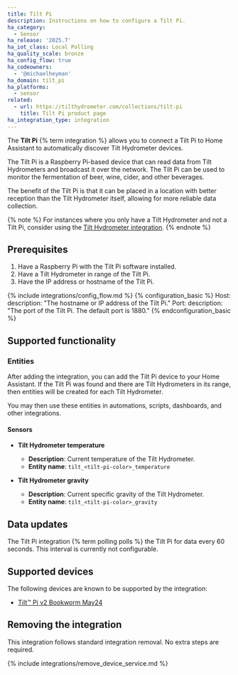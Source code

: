 ```yaml
---
title: Tilt Pi
description: Instructions on how to configure a Tilt Pi.
ha_category:
  - Sensor
ha_release: '2025.7'
ha_iot_class: Local Polling
ha_quality_scale: bronze
ha_config_flow: true
ha_codeowners:
  - '@michaelheyman'
ha_domain: tilt_pi
ha_platforms:
  - sensor
related:
  - url: https://tilthydrometer.com/collections/tilt-pi
    title: Tilt Pi product page
ha_integration_type: integration
---
```


The **Tilt Pi** {% term integration %} allows you to connect a Tilt Pi to Home Assistant to
automatically discover Tilt Hydrometer devices.

The Tilt Pi is a Raspberry Pi-based device that can read data from Tilt
Hydrometers and broadcast it over the network. The Tilt Pi can be used to
monitor the fermentation of beer, wine, cider, and other beverages.

The benefit of the Tilt Pi is that it can be placed in a location with better
reception than the Tilt Hydrometer itself, allowing for more reliable data
collection.

{% note %}
For instances where you only have a Tilt Hydrometer and not a Tilt Pi, consider
using the [Tilt Hydrometer integration](/integrations/tilt_ble).
{% endnote %}

## Prerequisites

1. Have a Raspberry Pi with the Tilt Pi software installed.
2. Have a Tilt Hydrometer in range of the Tilt Pi.
3. Have the IP address or hostname of the Tilt Pi.

{% include integrations/config_flow.md %}
{% configuration_basic %}
Host:
    description: "The hostname or IP address of the Tilt Pi."
Port:
    description: "The port of the Tilt Pi. The default port is 1880."
{% endconfiguration_basic %}

## Supported functionality

### Entities

After adding the integration, you can add the Tilt Pi device to your Home
Assistant. If the Tilt Pi was found and there are Tilt Hydrometers in its range,
then entities will be created for each Tilt Hydrometer.

You may then use these entities in automations, scripts, dashboards, and other
integrations.

#### Sensors

- **Tilt Hydrometer temperature**
  - **Description**: Current temperature of the Tilt Hydrometer.
  - **Entity name**: `tilt_<tilt-pi-color>_temperature`

- **Tilt Hydrometer gravity**
  - **Description**: Current specific gravity of the Tilt Hydrometer.
  - **Entity name**: `tilt_<tilt-pi-color>_gravity`

## Data updates

The Tilt Pi integration {% term polling polls %} the Tilt Pi for data every 60 seconds. This
interval is currently not configurable.

## Supported devices

The following devices are known to be supported by the integration:

- [Tilt™ Pi v2 Bookworm May24](https://tilthydrometer.com/collections/tilt-pi/products/tilt-pi-v2-bookworm-may24-raspberry-pi-sd-card-image-download)

## Removing the integration

This integration follows standard integration removal. No extra steps are
required.

{% include integrations/remove_device_service.md %}
